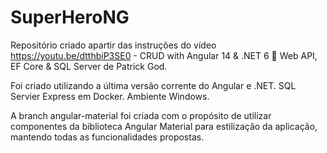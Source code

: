 # SuperHeroNG

Repositório criado apartir das instruções do vídeo https://youtu.be/dtthbiP3SE0 - CRUD with Angular 14 & .NET 6 🚀 Web API, EF Core & SQL Server de Patrick God.

Foi criado utilizando a última versão corrente do Angular e .NET.
SQL Servier Express em Docker.
Ambiente Windows.

A branch angular-material foi criada com o propósito de utilizar componentes da biblioteca Angular Material para estilização da aplicação, mantendo todas as funcionalidades propostas.
